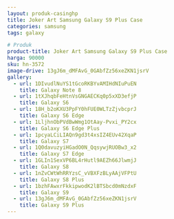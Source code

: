 ```yaml
---
layout: produk-casinghp
title: Joker Art Samsung Galaxy S9 Plus Case
categories: samsung
tags: galaxy

# Produk
product-title: Joker Art Samsung Galaxy S9 Plus Case
harga: 90000
sku: hn-3572
image-drive: 13gJ6m_dMFAvG_0GAbfZz56xeZKN1jsrV
gallery:
  - url: 1DIvudlNuYS1tGcoRKBYvAMIHdNIuPuEN
    title: Galaxy Note 8
  - url: 1tXJhqbFeHtnVsGNGAECKq0p5xXD3efjP
    title: Galaxy S6
  - url: 18H_b2oKXU3PpFY0hFUE0WLTzZjvbcprJ
    title: Galaxy S6 Edge
  - url: 1LljhnObPVdBwWmg1OtAay-Pvxi_PY2cx
    title: Galaxy S6 Edge Plus
  - url: 1pcyaLCiLIAQn9gd3t4xsIZ4EUv42XqaP
    title: Galaxy S7
  - url: 1Q0davuzyiHGadO0N_QqsywjRUOBw3_x2
    title: Galaxy S7 Edge
  - url: 1GLIn1SexVP6BL4rHutl9AEZh66JlwmjJ
    title: Galaxy S8
  - url: 1nZvCWtWhRRYzsC_vVBXFzBLyAAjVFPtU
    title: Galaxy S8 Plus
  - url: 1bzhFAwxrFkkipwodK2lBTSbcd0mNzdxF
    title: Galaxy S9
  - url: 13gJ6m_dMFAvG_0GAbfZz56xeZKN1jsrV
    title: Galaxy S9 Plus
---
```

